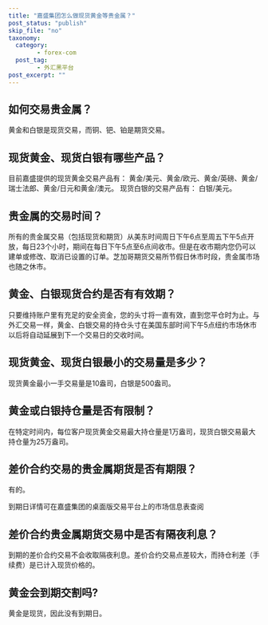 ```yaml
---
title: "嘉盛集团怎么做现货黄金等贵金属？"
post_status: "publish"
skip_file: "no"
taxonomy:
  category:
        - forex-com
  post_tag:
        - 外汇黑平台
post_excerpt: ""
---
```

## 如何交易贵金属？

黄金和白银是现货交易，而铜、钯、铂是期货交易。

## 现货黄金、现货白银有哪些产品？

目前嘉盛提供的现货黄金交易产品有： 黄金/美元、黄金/欧元、黄金/英磅、黄金/ 瑞士法郎、黄金/日元和黄金/澳元。 现货白银的交易产品有： 白银/美元。

## 贵金属的交易时间？

所有的贵金属交易（包括现货和期货）从美东时间周日下午6点至周五下午5点开放，每日23个小时，期间在每日下午5点至6点间收市。但是在收市期内您仍可以建单或修改、取消已设置的订单。芝加哥期货交易所节假日休市时段，贵金属市场也随之休市。

## 黄金、白银现货合约是否有有效期？

只要维持账户里有充足的安全资金，您的头寸将一直有效，直到您平仓时为止。与外汇交易一样，黄金、白银交易的持仓头寸在美国东部时间下午5点纽约市场休市以后将自动延展到下一个交易日的交收时间。

## 现货黄金、现货白银最小的交易量是多少？

现货黄金最小一手交易量是10盎司，白银是500盎司。

## 黄金或白银持仓量是否有限制？

在特定时间内，每位客户现货黄金交易最大持仓量是1万盎司，现货白银交易最大持仓量为25万盎司。

## 差价合约交易的贵金属期货是否有期限？

有的。

到期日详情可在嘉盛集团的桌面版交易平台上的市场信息表查阅

## 差价合约贵金属期货交易中是否有隔夜利息？

到期的差价合约交易不会收取隔夜利息。差价合约交易点差较大，而持仓利差（手续费）是已计入现货价格的。

## 黄金会到期交割吗?

黄金是现货，因此没有到期日。